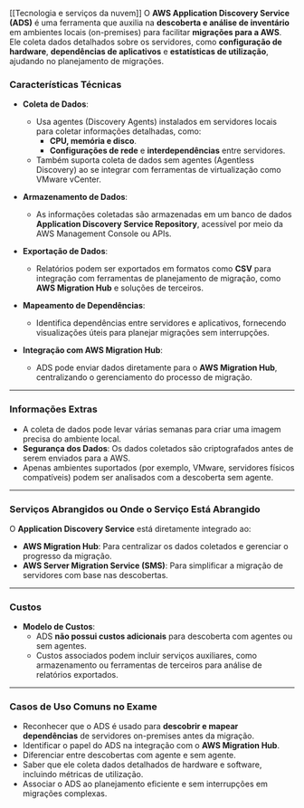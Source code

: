 [[Tecnologia e serviços da nuvem]]
O **AWS Application Discovery Service (ADS)** é uma ferramenta que auxilia na **descoberta e análise de inventário** em ambientes locais (on-premises) para facilitar **migrações para a AWS**. Ele coleta dados detalhados sobre os servidores, como **configuração de hardware**, **dependências de aplicativos** e **estatísticas de utilização**, ajudando no planejamento de migrações.

### Características Técnicas

- **Coleta de Dados**:
    
    - Usa agentes (Discovery Agents) instalados em servidores locais para coletar informações detalhadas, como:
        - **CPU, memória e disco**.
        - **Configurações de rede** e **interdependências** entre servidores.
    - Também suporta coleta de dados sem agentes (Agentless Discovery) ao se integrar com ferramentas de virtualização como VMware vCenter.
- **Armazenamento de Dados**:
    
    - As informações coletadas são armazenadas em um banco de dados **Application Discovery Service Repository**, acessível por meio da AWS Management Console ou APIs.
- **Exportação de Dados**:
    
    - Relatórios podem ser exportados em formatos como **CSV** para integração com ferramentas de planejamento de migração, como **AWS Migration Hub** e soluções de terceiros.
- **Mapeamento de Dependências**:
    
    - Identifica dependências entre servidores e aplicativos, fornecendo visualizações úteis para planejar migrações sem interrupções.
- **Integração com AWS Migration Hub**:
    
    - ADS pode enviar dados diretamente para o **AWS Migration Hub**, centralizando o gerenciamento do processo de migração.

---

### Informações Extras

- A coleta de dados pode levar várias semanas para criar uma imagem precisa do ambiente local.
- **Segurança dos Dados**: Os dados coletados são criptografados antes de serem enviados para a AWS.
- Apenas ambientes suportados (por exemplo, VMware, servidores físicos compatíveis) podem ser analisados com a descoberta sem agente.

---

### Serviços Abrangidos ou Onde o Serviço Está Abrangido

O **Application Discovery Service** está diretamente integrado ao:

- **AWS Migration Hub**: Para centralizar os dados coletados e gerenciar o progresso da migração.
- **AWS Server Migration Service (SMS)**: Para simplificar a migração de servidores com base nas descobertas.

---

### Custos

- **Modelo de Custos**:
    - ADS **não possui custos adicionais** para descoberta com agentes ou sem agentes.
    - Custos associados podem incluir serviços auxiliares, como armazenamento ou ferramentas de terceiros para análise de relatórios exportados.

---

### Casos de Uso Comuns no Exame

- Reconhecer que o ADS é usado para **descobrir e mapear dependências** de servidores on-premises antes da migração.
- Identificar o papel do ADS na integração com o **AWS Migration Hub**.
- Diferenciar entre descobertas com agente e sem agente.
- Saber que ele coleta dados detalhados de hardware e software, incluindo métricas de utilização.
- Associar o ADS ao planejamento eficiente e sem interrupções em migrações complexas.